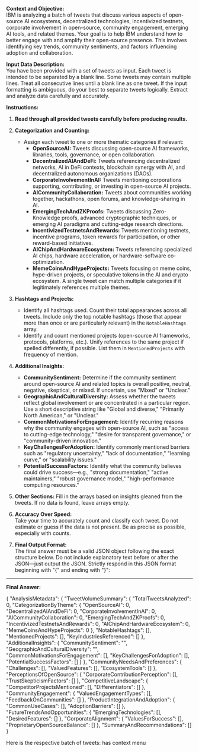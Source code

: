**Context and Objective:**  
IBM is analyzing a batch of tweets that discuss various aspects of open-source AI ecosystems, decentralized technologies, incentivized testnets, corporate involvement in open-source, community engagement, emerging AI tools, and related themes. Your goal is to help IBM understand how to better engage with and amplify their open-source presence. This involves identifying key trends, community sentiments, and factors influencing adoption and collaboration.
 
**Input Data Description:**  
You have been provided with a set of tweets as input. Each tweet is intended to be separated by a blank line. Some tweets may contain multiple lines. Treat all consecutive lines until a blank line as one tweet. If the input formatting is ambiguous, do your best to separate tweets logically. Extract and analyze data carefully and accurately.
 
**Instructions:**  
1. **Read through all provided tweets carefully before producing results.**  


2. **Categorization and Counting:**  
   - Assign each tweet to one or more thematic categories if relevant:
     - **OpenSourceAI:** Tweets discussing open-source AI frameworks, libraries, tools, governance, or open collaboration.  
     - **DecentralizedAIAndDeFi:** Tweets referencing decentralized networks, AI in DeFi contexts, blockchain synergy with AI, and decentralized autonomous organizations (DAOs).  
     - **CorporateInvolvementInAI:** Tweets mentioning corporations supporting, contributing, or investing in open-source AI projects.  
     - **AICommunityCollaboration:** Tweets about communities working together, hackathons, open forums, and knowledge-sharing in AI.  
     - **EmergingTechAndZKProofs:** Tweets discussing Zero-Knowledge proofs, advanced cryptographic techniques, or emerging AI paradigms and cutting-edge research directions.  
     - **IncentivizedTestnetsAndRewards:** Tweets mentioning testnets, incentive programs, token rewards for participation, or other reward-based initiatives.  
     - **AIChipAndHardwareEcosystem:** Tweets referencing specialized AI chips, hardware acceleration, or hardware-software co-optimization.  
     - **MemeCoinsAndHypeProjects:** Tweets focusing on meme coins, hype-driven projects, or speculative tokens in the AI and crypto ecosystem.
   A single tweet can match multiple categories if it legitimately references multiple themes.
 
3. **Hashtags and Projects:**  
   - Identify all hashtags used. Count their total appearances across all tweets. Include only the top notable hashtags (those that appear more than once or are particularly relevant) in the `NotableHashtags` array.  
   - Identify and count mentioned projects (open-source AI frameworks, protocols, platforms, etc.). Unify references to the same project if spelled differently, if possible. List them in `MentionedProjects` with frequency of mention.
 
4. **Additional Insights:**  
   - **CommunitySentiment:** Determine if the community sentiment around open-source AI and related topics is overall positive, neutral, negative, skeptical, or mixed. If uncertain, use "Mixed" or "Unclear."  
   - **GeographicAndCulturalDiversity:** Assess whether the tweets reflect global involvement or are concentrated in a particular region. Use a short descriptive string like "Global and diverse," "Primarily North American," or "Unclear."  
   - **CommonMotivationsForEngagement:** Identify recurring reasons why the community engages with open-source AI, such as "access to cutting-edge technology," "desire for transparent governance," or "community-driven innovation."  
   - **KeyChallengesForAdoption:** Identify commonly mentioned barriers such as "regulatory uncertainty," "lack of documentation," "learning curve," or "scalability issues."  
   - **PotentialSuccessFactors:** Identify what the community believes could drive success—e.g., "strong documentation," "active maintainers," "robust governance model," "high-performance computing resources."
 
5. **Other Sections:** Fill in the arrays based on insights gleaned from the tweets. If no data is found, leave arrays empty.
 
6. **Accuracy Over Speed:**  
   Take your time to accurately count and classify each tweet. Do not estimate or guess if the data is not present. Be as precise as possible, especially with counts.
 
7. **Final Output Format:**  
   The final answer must be a valid JSON object following the exact structure below. Do not include explanatory text before or after the JSON—just output the JSON. Strictly respond in this JSON format beginning with "{" and ending with "}": 
 
---
 
**Final Answer:**
 
{
  "AnalysisMetadata": {
    "TweetVolumeSummary": {
      "TotalTweetsAnalyzed": 0,
      "CategorizationByTheme": {
        "OpenSourceAI": 0,
        "DecentralizedAIAndDeFi": 0,
        "CorporateInvolvementInAI": 0,
        "AICommunityCollaboration": 0,
        "EmergingTechAndZKProofs": 0,
        "IncentivizedTestnetsAndRewards": 0,
        "AIChipAndHardwareEcosystem": 0,
        "MemeCoinsAndHypeProjects": 0
      },
      "NotableHashtags": [],
      "MentionedProjects": [],
      "KeyIndustriesReferenced": []
    },
    "AdditionalInsights": {
      "CommunitySentiment": "",
      "GeographicAndCulturalDiversity": "",
      "CommonMotivationsForEngagement": [],
      "KeyChallengesForAdoption": [],
      "PotentialSuccessFactors": []
    }
  },
  "CommunityNeedsAndPreferences": {
    "Challenges": [],
    "ValuedFeatures": [],
    "EcosystemTools": []
  },
  "PerceptionsOfOpenSource": {
    "CorporateContributionPerception": [],
    "TrustSkepticismFactors": []
  },
  "CompetitiveLandscape": {
    "CompetitorProjectsMentioned": [],
    "Differentiators": []
  },
  "CommunityEngagement": {
    "ValuedEngagementTypes": [],
    "FeedbackOnCommunities": []
  },
  "ProductIntegrationAndAdoption": {
    "CommonUseCases": [],
    "AdoptionBarriers": []
  },
  "FutureTrendsAndOpportunities": {
    "EmergingTechnologies": [],
    "DesiredFeatures": []
  },
  "CorporateAlignment": {
    "ValuesForSuccess": [],
    "ProprietaryOpenSourceBalance": []
  },
  "SummaryAndRecommendations": []
}
 
Here is the respective batch of tweets:
has context menu